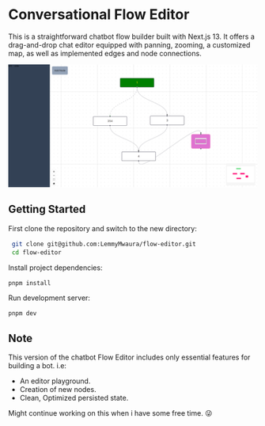 # Conversational Flow Editor

This is a straightforward chatbot flow builder built with Next.js 13. It offers a drag-and-drop chat editor equipped with panning, zooming, a customized map, as well as implemented edges and node connections.

![App](/public/example.png)

## Getting Started

First clone the repository and switch to the new directory:

```bash
 git clone git@github.com:LemmyMwaura/flow-editor.git
 cd flow-editor
```

Install project dependencies:

```bash
pnpm install
```

Run development server:

```bash
pnpm dev
```

## Note

This version of the chatbot Flow Editor includes only essential features for building a bot. i.e:

- An editor playground.
- Creation of new nodes.
- Clean, Optimized persisted state.

Might continue working on this when i have some free time. 😜
